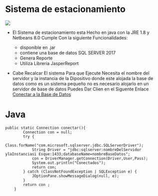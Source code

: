# Sistema de estacionamiento 

![](https://comps.canstockphoto.es/coche-estacionamiento-redondo-zona-eps-vectorial_csp69918348.jpg)

- El Sistema de estacionamiento esta Hecho en java con la JRE 1.8 y Netbeans 8.0 Cumple Con la siguiente Funcionalidades:
	- disponible en .jar 
	- contiene una base de datos SQL SERVER 2017 
	- Genera Reporte 
	- Utiliza Libreria JasperReport

- Cabe Recalcar El sistema Para que Ejecute Necesita el nombre del servidor y la instancia de la Dipositivo donde este alojada la base de datos como es un sistema pequeño no es necesario alojarlo en un servidor de base de datos  Puedes Dar Clien en el Siguente Enlace [Conectar a la Base de Datos ](https://www.youtube.com/watch?v=SVk7sezKC68)



# Java

```
public static Connection conectar(){
        Connection con = null;
        try {
            Class.forName("com.microsoft.sqlserver.jdbc.SQLServerDriver");
            String Driver = "jdbc:sqlserver:nombreDelServidor ylaInstanciasi Esque:1433;databaseName=nombreBaseDatos";
            con = DriverManager.getConnection(Driver,User,Pass);
            System.out.println("Conectados");
            return con;
        } catch (ClassNotFoundException | SQLException e) {
            JOptionPane.showMessageDialog(null, e);
        }
        return con ;
    }
```

